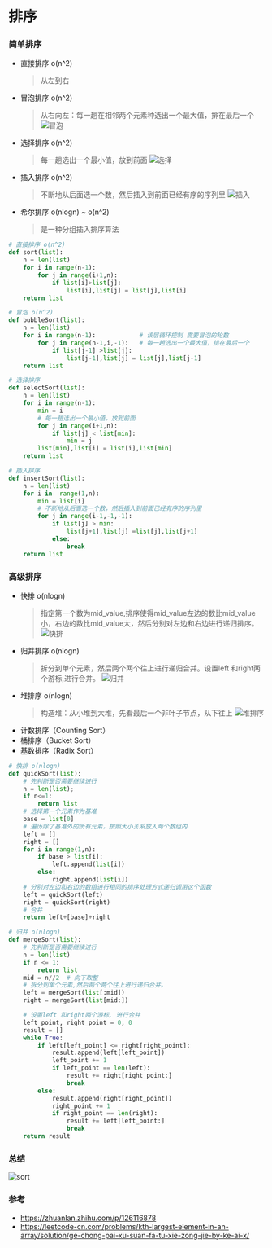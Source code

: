# 排序

### 简单排序

- 直接排序  o(n^2)
    > 从左到右
- 冒泡排序  o(n^2)
    > 从右向左：每一趟在相邻两个元素种选出一个最大值，排在最后一个
    ![冒泡](./img/冒泡.gif)
- 选择排序  o(n^2)
    > 每一趟选出一个最小值，放到前面
    ![选择](./img/选择.gif)
- 插入排序  o(n^2)
    > 不断地从后面选一个数，然后插入到前面已经有序的序列里
    ![插入](./img/插入.gif)
- 希尔排序  o(nlogn) ~ o(n^2)
    > 是一种分组插入排序算法

```python
# 直接排序 o(n^2)
def sort(list):
    n = len(list)
    for i in range(n-1):
        for j in range(i+1,n):
            if list[i]>list[j]:
                list[i],list[j] = list[j],list[i]
    return list

# 冒泡 o(n^2)
def bubbleSort(list):
    n = len(list)
    for i in range(n-1):            # 该层循环控制 需要冒泡的轮数
        for j in range(n-1,i,-1):   # 每一趟选出一个最大值，排在最后一个
            if list[j-1] >list[j]:
                list[j-1],list[j] = list[j],list[j-1]
    return list

# 选择排序
def selectSort(list):
    n = len(list)
    for i in range(n-1):
        min = i
        # 每一趟选出一个最小值，放到前面
        for j in range(i+1,n):
            if list[j] < list[min]:
                min = j
        list[min],list[i] = list[i],list[min]
    return list

# 插入排序
def insertSort(list):
    n = len(list)
    for i in  range(1,n):
        min = list[i]
        # 不断地从后面选一个数，然后插入到前面已经有序的序列里
        for j in range(i-1,-1,-1):
            if list[j] > min:
                list[j+1],list[j] =list[j],list[j+1]
            else:
                break
    return list
```

### 高级排序

- 快排  o(nlogn)
    > 指定第一个数为mid_value,排序使得mid_value左边的数比mid_value小，右边的数比mid_value大，然后分别对左边和右边进行递归排序。
    ![快排](./img/快排.gif)
- 归并排序  o(nlogn)
    > 拆分到单个元素，然后两个两个往上进行递归合并。设置left 和right两个游标,进行合并。
    ![归并](./img/归并.gif)
- 堆排序    o(nlogn)
    > 构造堆：从小堆到大堆，先看最后一个非叶子节点，从下往上
    ![堆排序](./img/堆排序.gif)
- 计数排序（Counting Sort）
- 桶排序（Bucket Sort）
- 基数排序（Radix Sort）


```python
# 快排 o(nlogn)
def quickSort(list):
    # 先判断是否需要继续进行
    n = len(list);
    if n<=1:
        return list
    # 选择第一个元素作为基准
    base = list[0]
    # 遍历除了基准外的所有元素，按照大小关系放入两个数组内
    left = []
    right = []
    for i in range(1,n):
        if base > list[i]:
            left.append(list[i])
        else:
            right.append(list[i])
    # 分别对左边和右边的数组进行相同的排序处理方式递归调用这个函数
    left = quickSort(left)
    right = quickSort(right)
    # 合并
    return left+[base]+right

# 归并 o(nlogn)
def mergeSort(list):
    # 先判断是否需要继续进行
    n = len(list)
    if n <= 1:
        return list
    mid = n//2  # 向下取整
    # 拆分到单个元素,然后两个两个往上进行递归合并。
    left = mergeSort(list[:mid])
    right = mergeSort(list[mid:])

    # 设置left 和right两个游标, 进行合并
    left_point, right_point = 0, 0
    result = []
    while True:
        if left[left_point] <= right[right_point]:
            result.append(left[left_point])
            left_point += 1
            if left_point == len(left):
                result += right[right_point:]
                break
        else:
            result.append(right[right_point])
            right_point += 1
            if right_point == len(right):
                result += left[left_point:]
                break
    return result

```

### 总结
![sort](./img/sort.png)

### 参考
- https://zhuanlan.zhihu.com/p/126116878
- https://leetcode-cn.com/problems/kth-largest-element-in-an-array/solution/ge-chong-pai-xu-suan-fa-tu-xie-zong-jie-by-ke-ai-x/


